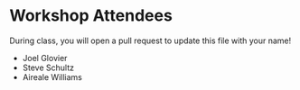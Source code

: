 # Workshop Attendees

During class, you will open a pull request to update this file with your name!

- Joel Glovier
- Steve Schultz
- Aireale Williams
